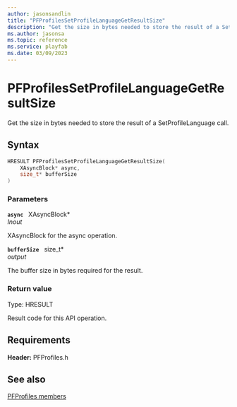 ```yaml
---
author: jasonsandlin
title: "PFProfilesSetProfileLanguageGetResultSize"
description: "Get the size in bytes needed to store the result of a SetProfileLanguage call."
ms.author: jasonsa
ms.topic: reference
ms.service: playfab
ms.date: 03/09/2023
---
```


# PFProfilesSetProfileLanguageGetResultSize  

Get the size in bytes needed to store the result of a SetProfileLanguage call.  

## Syntax  
  
```cpp
HRESULT PFProfilesSetProfileLanguageGetResultSize(  
    XAsyncBlock* async,  
    size_t* bufferSize  
)  
```  
  
### Parameters  
  
**`async`** &nbsp; XAsyncBlock*  
*_Inout_*  
  
XAsyncBlock for the async operation.  
  
**`bufferSize`** &nbsp; size_t*  
*output*  
  
The buffer size in bytes required for the result.  
  
  
### Return value
Type: HRESULT
  
Result code for this API operation.
  
  
## Requirements  
  
**Header:** PFProfiles.h
  
## See also  
[PFProfiles members](../pfprofiles_members.md)  

  
  
